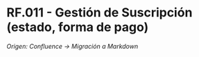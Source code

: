 # RF.011 - Gestión de Suscripción (estado, forma de pago)

_Origen: Confluence → Migración a Markdown_

